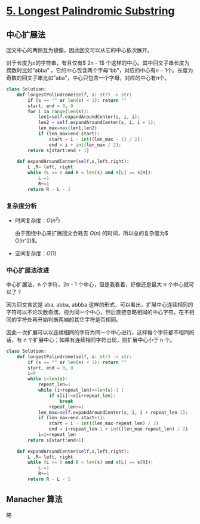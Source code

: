 # [5. Longest Palindromic Substring](https://leetcode.com/problems/longest-palindromic-substring/)

## 中心扩展法

回文中心的两侧互为镜像，因此回文可以从它的中心依次展开。

对于长度为$n$的字符串，有且仅有$ 2n - 1$ 个这样的中心。其中回文子串长度为偶数时比如“abba” ，它的中心包含两个字母“bb”，对应的中心有$n-1$个。长度为奇数的回文子串比如"aba"，中心只包含一个字母，对应的中心有$n$个。

```python
class Solution:
    def longestPalindrome(self, s: str) -> str:
        if (s == "" or len(s) < 1): return ""
        start, end = 0, 0
        for i in range(len(s)):
            len1=self.expandAroundCenter(s, i, i);
            len2 = self.expandAroundCenter(s, i, i + 1);
            len_max=max(len1,len2)
            if (len_max>end-start):
                start = i - int((len_max - 1) / 2);
                end = i + int(len_max / 2);
        return s[start:end + 1]
        
    def expandAroundCenter(self,s,left,right):
        L ,R= left, right
        while (L >= 0 and R < len(s) and s[L] == s[R]):
            L-=1
            R+=1
        return R - L - 1
```

### 复杂度分析

* 时间复杂度：$O(n^2)$

  由于围绕中心来扩展回文会耗去 $O(n)$ 的时间，所以总的复杂度为$ O(n^2)$。

* 空间复杂度：$O(1)$

### 中心扩展法改进

中心扩展法，n 个字符，2n - 1 个中心，但是我看着，好像还是最大 n 个中心就可以了？

因为回文肯定是 aba, abba, abbba 这样的形式，可以看出，扩展中心连续相同的字符可以不论次数奇偶，视为同一个中心，然后直接忽略相同的中心字符，在不相同的字符处再开始判断两端的其它字符是否相同。

因此一次扩展可以以连续相同的字符为同一个中心进行，这样每个字符都不相同的话，有 n 个扩展中心；如果有连续相同字符出现，则扩展中心小于 n 个。

```python
class Solution:
    def longestPalindrome(self, s: str) -> str:
        if (s == "" or len(s) < 1): return ""
        start, end = 0, 0
        i=0
        while i<len(s):
            repeat_len=1
            while (i+repeat_len)<=len(s)-1 :
                if s[i]!=s[i+repeat_len]:
                    break
                repeat_len+=1
            len_max=self.expandAroundCenter(s, i, i + repeat_len-1);
            if (len_max>end-start+1):
                start = i - int((len_max-repeat_len) / 2)
                end = i+repeat_len-1 + int((len_max-repeat_len) / 2)
            i=i+repeat_len
        return s[start:end+1]
        
    def expandAroundCenter(self,s,left,right):
        L ,R= left, right
        while (L >= 0 and R < len(s) and s[L] == s[R]):
            L-=1
            R+=1
        return R - L - 1
```

## Manacher 算法

略